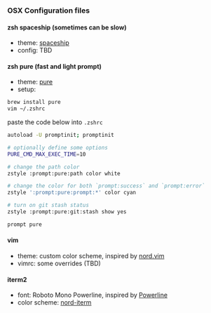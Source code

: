 ### OSX Configuration files

#### zsh spaceship (sometimes can be slow)
- theme: [spaceship](https://github.com/denysdovhan/spaceship-prompt)
- config: TBD

#### zsh pure (fast and light prompt)
- theme: [pure](https://github.com/sindresorhus/pure)
- setup:
```bash
brew install pure
vim ~/.zshrc
```
paste the code below into `.zshrc`

```bash
autoload -U promptinit; promptinit

# optionally define some options
PURE_CMD_MAX_EXEC_TIME=10

# change the path color
zstyle :prompt:pure:path color white

# change the color for both `prompt:success` and `prompt:error`
zstyle ':prompt:pure:prompt:*' color cyan

# turn on git stash status
zstyle :prompt:pure:git:stash show yes

prompt pure
```

#### vim
- theme: custom color scheme, inspired by [nord.vim](https://github.com/arcticicestudio/nord-vim)
- vimrc: some overrides (TBD)

#### iterm2
- font: Roboto Mono Powerline, inspired by [Powerline](https://github.com/powerline/fonts)
- color scheme: [nord-iterm](https://github.com/arcticicestudio/nord-iterm2)
